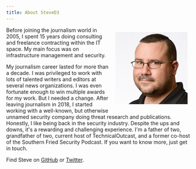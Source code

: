 ```yaml
---
title: About SteveD3
---
```


<img style="float: right; margin:1em;" src="/images/Steve-Square-Twitter-sm.jpg"> Before joining the journalism world in 2005, I spent 15 years doing consulting and freelance contracting within the IT space. My main focus was on infrastructure management and security.

My journalism career lasted for more than a decade. I was privileged to work with lots of talented writers and editors at several news organizations. I was even fortunate enough to win multiple awards for my work. But I needed a change. After leaving journalism in 2018, I started working with a well-known, but otherwise unnamed security company doing threat research and publications. Honestly, I like being back in the security industry. Despite the ups and downs, it's a rewarding and challenging experience. I'm a father of two, grandfather of two, current host of TechnicalOutcast, and a former co-host of the Southern Fried Security Podcast. If you want to know more, just get in touch.

Find Steve on [GitHub](https://github.com/SteveD3) or [Twitter](https://twitter.com/SteveD3).
